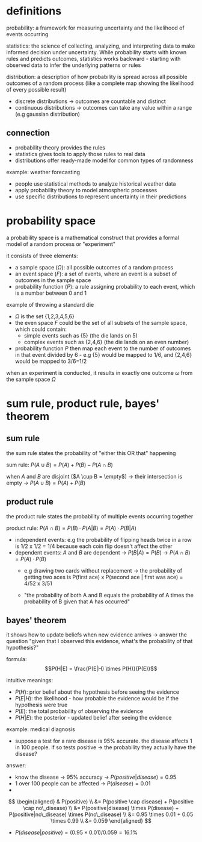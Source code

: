 # definitions

probability: a framework for measuring uncertainty and the likelihood of events occurring

statistics: the science of collecting, analyzing, and interpreting data to make informed decision under uncertainty. While probability starts with known rules and predicts outcomes, statistics works backward - starting with observed data to infer the underlying patterns or rules

distribution: a description of how probability is spread across all possible outcomes of a random process (like a complete map showing the likelihood of every possible result)
- discrete distributions -> outcomes are countable and distinct
- continuous distributions -> outcomes can take any value within a range (e.g gaussian distribution)

## connection

- probability theory provides the rules
- statistics gives tools to apply those rules to real data
- distributions offer ready-made model for common types of randomness

example: weather forecasting
- people use statistical methods to analyze historical weather data
- apply probability theory to model atmospheric processes
- use specific distributions to represent uncertainty in their predictions


# probability space

a probability space is a mathematical construct that provides a formal model of a random process or "experiment"

it consists of three elements:
- a sample space ($\Omega$): all possible outcomes of a random process
- an event space ($F$): a set of events, where an event is a subset of outcomes in the sample space
- probability function ($P$): a rule assigning probability to each event, which is a number between 0 and 1

example of throwing a standard die
- $\Omega$ is the set {1,2,3,4,5,6}
- the even space $F$ could be the set of all subsets of the sample space, which could contain:
    - simple events such as {5} (the die lands on 5)
    - complex events such as {2,4,6} (the die lands on an even number)
- probability function $P$ then map each event to the number of outcomes in that event divided by 6 - e.g {5} would be mapped to 1/6, and {2,4,6} would be mapped to 3/6=1/2

when an experiment is conducted, it results in exactly one outcome $\omega$ from the sample space $\Omega$

# sum rule, product rule, bayes' theorem

## sum rule

the sum rule states the probability of "either this OR that" happening

sum rule: $P(A \cup B) = P(A) + P(B) - P(A \cap B)$

when $A$ and $B$ are disjoint ($A \cup B = \empty$) -> their intersection is empty -> $P(A \cup B) = P(A) + P(B)$

## product rule

the product rule states the probability of multiple events occurring together

product rule: $P(A \cap B) = P(B) \cdot P(A|B) = P(A) \cdot P(B|A)$

- independent events: e.g the probability of flipping heads twice in a row is 1/2 x 1/2 = 1/4 because each coin flip doesn't affect the other
- dependent events: $A$ and $B$ are dependent -> $P(B|A) = P(B)$ -> $P(A \cap B) = P(A) \cdot P(B)$
    - e.g drawing two cards without replacement -> the probability of getting two aces is P(first ace) x P(second ace | first was ace) = 4/52 x 3/51

    - "the probability of both A and B equals the probability of A times the probability of B given that A has occurred"

## bayes' theorem

it shows how to update beliefs when new evidence arrives -> answer the question "given that I observed this evidence, what's the probability of that hypothesis?"

formula:
$$P(H|E) = \frac{P(E|H) \times P(H)}{P(E)}$$

intuitive meanings:
- $P(H)$: prior belief about the hypothesis before seeing the evidence
- $P(E|H)$: the likelihood - how probable the evidence would be if the hypothesis were true
- $P(E)$: the total probability of observing the evidence
- $P(H|E)$: the posterior - updated belief after seeing the evidence

example: medical diagnosis
- suppose a test for a rare disease is 95% accurate. the disease affects 1 in 100 people. if so tests positive -> the probability they actually have the disease?

answer:
- know the disease -> 95% accuracy -> $P(positive|disease) = 0.95$
- 1 over 100 people can be affected -> $P(disease) = 0.01$
-

$$
\begin{aligned}
    & P(positive) \\
    &= P(positive \cap disease) + P(positive \cap no\_disease) \\
    &= P(positive|disease) \times P(disease) + P(positive|no\_disease) \times P(no\_disease) \\
    &= 0.95 \times 0.01 + 0.05 \times 0.99 \\
    &= 0.059
\end{aligned}
$$

- $P(disease|positive) = (0.95 \times 0.01) / 0.059 = 16.1\%$